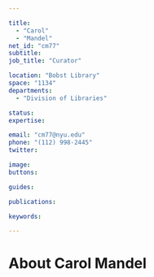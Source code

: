 ```yaml
---

title:
  - "Carol"
  - "Mandel"
net_id: "cm77"
subtitle: 
job_title: "Curator"

location: "Bobst Library"
space: "1134"
departments:
  - "Division of Libraries"

status: 
expertise:

email: "cm77@nyu.edu"
phone: "(112) 998-2445"
twitter: 

image: 
buttons:

guides:

publications:

keywords:

---
```


# About Carol Mandel


